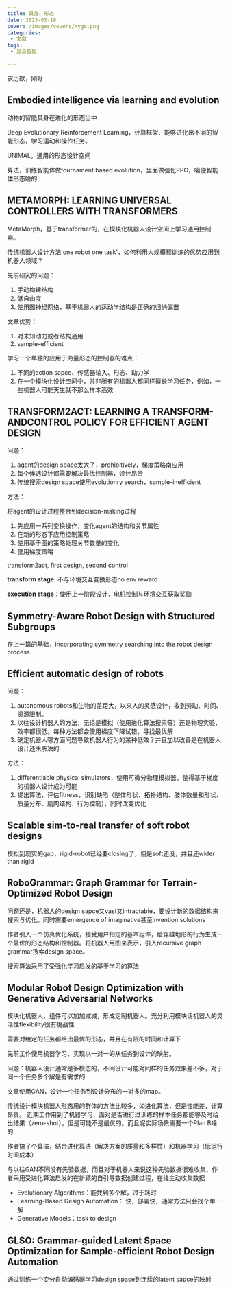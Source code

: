```yaml
---
title: 具身、形态
date: 2023-03-18
cover: /images/covers/mygo.png
categories:
 - 文献
tags:
 - 具身智能

---
```


农历欸，刚好

<!-- more -->

## Embodied intelligence via learning and evolution

动物的智能具身在进化的形态当中

Deep Evolutionary Reinforcement Learning，计算框架、能够进化出不同的智能形态，学习运动和操作任务。

UNIMAL，通用的形态设计空间

算法，训练智能体做tournament based evolution，里面做强化PPO，噶便智能体形态啥的

## METAMORPH: LEARNING UNIVERSAL CONTROLLERS WITH TRANSFORMERS

MetaMorph，基于transformer的，在模块化机器人设计空间上学习通用控制器。

传统机器人设计方法'one robot one task'，如何利用大规模预训练的优势应用到机器人领域？

先前研究的问题：

1. 手动构建结构
2. 低自由度
3. 使用图神经网络，基于机器人的运动学结构是正确的归纳偏置

文章优势：

1. 对未知动力或者结构通用
2. sample-efficient

学习一个单独的应用于海量形态的控制器的难点：

1. 不同的action sapce、传感器输入、形态、动力学
2. 在一个模块化设计空间中，并非所有的机器人都同样擅长学习任务，例如，一些机器人可能天生就不那么样本高效

## TRANSFORM2ACT: LEARNING A TRANSFORM-ANDCONTROL POLICY FOR EFFICIENT AGENT DESIGN

问题：

1. agent的design space太大了，prohibitively，梯度策略南应用
2. 每个候选设计都需要解决最优控制器，设计昂贵
3. 传统搜索design space使用evolutionry search，sample-inefficient

方法：

将agent的设计过程整合到decision-making过程

1. 先应用一系列变换操作，变化agent的结构和关节属性
2. 在新的形态下应用控制策略
3. 使用基于图的策略处理关节数量的变化
4. 使用梯度策略

transform2act, first design, second control


**transform stage**: 不与环境交互变换形态no env reward

**execution stage**：使用上一阶段设计，电机控制与环境交互获取奖励

## Symmetry-Aware Robot Design with Structured Subgroups

在上一篇的基础，incorporating symmetry searching into the robot design process.

## Efficient automatic design of robots

问题： 

1. autonomous robots和生物的差距大，以来人的灵感设计，收到劳动、时间、资源限制。
2. 以往设计机器人的方法，无论是模拟（使用进化算法搜索等）还是物理实验，效率都很低。每种方法都会使用梯度下降试错，寻找最优解
3. 确定机器人哪方面问题导致机器人行为的某种低效？并且加以改善是在机器人设计还未解决的

方法：

1. differentiable physical simulators，使用可微分物理模拟器，使得基于梯度的机器人设计成为可能
2. 提出算法，评估fitness，识别缺陷（整体形状、拓扑结构、肢体数量和形状、质量分布、肌肉结构、行为控制），同时改变优化


## Scalable sim-to-real transfer of soft robot designs

模拟到现实的gap，rigid-robot已经要closing了，但是soft还没，并且还wider than rigid

## RoboGrammar: Graph Grammar for Terrain-Optimized Robot Design

问题还是，机器人的design sapce又vast又intractable，要设计新的数据结构来搜索与优化。同时需要emergence of imaginative甚至invention solutions

作者引入一个仿真优化系统，接受用户指定的基本组件，给穿越地形的行为生成一个最优的形态结构和控制器。将机器人用图来表示，引入recursive graph grammar搜索design space。

搜索算法采用了受强化学习启发的基于学习的算法

## Modular Robot Design Optimization with Generative Adversarial Networks

模块化机器人，组件可以加加减减，形成定制机器人。充分利用模块话机器人的灵活性flexibility很有挑战性

需要对给定的任务都给出最优的形态，并且在有限的时间和计算下

先前工作使用机器学习，实现以一对一的从任务到设计的映射。

问题：机器人设计通常是多模态的，不同设计可能对同样的任务效果差不多，对于同一个任务多个解是有需求的

文章使用GAN，设计一个任务到设计分布的一对多的map。

传统设计模块机器人形态用的群体的方法比较多，如进化算法，但是性能差，计算昂贵。
近期工作用到了机器学习，面对是否进行过训练的样本任务都能够及时给出结果（zero-shot），但是可能不是最优的。而且呢实际场景需要一个Plan B啥的

作者搞了个算法，结合进化算法（解决方案的质量和多样性）和机器学习（低运行时间成本）

与以往GAN不同没有先验数据，而且对于机器人来说这种先验数据很难收集，作者采用受进化算法启发的在新颖的自引导数据创建过程，在线主动收集数据

- Evolutionary Algorithms：能找到多个解，过于耗时
- Learning-Based Design Automation： 快，部署快，通常方法只会找个单一解
- Generative Models：task to design

## GLSO: Grammar-guided Latent Space Optimization for Sample-efficient Robot Design Automation

通过训练一个变分自动编码器学习design space到连续的latent sapce的映射